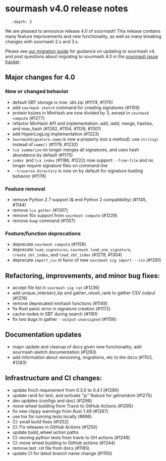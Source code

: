 # sourmash v4.0 release notes

```{contents}
   :depth: 2
```

We are pleased to announce release 4.0 of sourmash! This release
contains many feature improvements and new functionality, as well as
many breaking changes with sourmash 2.x and 3.x.

Please see
[our migration guide](../support.md#migrating-from-sourmash-v3-x-to-sourmash-v4-x)
for guidance on updating to sourmash v4, and post questions about
migrating to sourmash 4.0 in the
[sourmash issue tracker](https://github.com/dib-lab/sourmash/issues/new).

## Major changes for 4.0

### New or changed behavior

* default SBT storage is now .sbt.zip (#1174, #1170)
* add `sourmash sketch` command for creating signatures (#1159)
* protein ksizes in MinHash are now divided by 3, except in `sourmash compute` (#1277)
* refactor MinHash API and implementation: add, iadd, merge, hashes, and max_hash (#1282, #1154, #1139, #1301)
* add HyperLogLog implementation (#1223)
* `SourmashSignature.name` is now a property (not a method): use `str(sig)` instead of `name()` (#1179, #1232)
*  `lca summarize` no longer merges all signatures, and uses hash abundance by default (#1175)
* `index `and `lca index` (#1186, #1222) now support `--from-file` and no longer require signature files on command line
* `--traverse-directory` is now on by default for signature loading behavior (#1178)

### Feature removal

* remove Python 2.7 support (& end Python 2 compatibility) (#1145, #1144)
* remove `lca gather` (#1307)
* remove 10x support from `sourmash compute` (#1229)
* remove `dump` command (#1157)

### Feature/function deprecations 
* deprecate `sourmash compute` (#1159)
* deprecate `load_signatures`, `sourmash.load_one_signature`, `create_sbt_index`, and `load_sbt_index` (#1279, #1304)
* deprecate `import_csv` in favor of new `sourmash sig import --csv` (#1281)

## Refactoring, improvements, and minor bug fixes:

* accept file list in `sourmash sig cat` (#1236)
* add unique_intersect_bp and gather_result_rank to gather CSV output (#1219)
* remove deprecated minhash functions (#1149)
* fix Rust panic error in signature creation (#1172)
* cache nodes in SBT during search (#1161)
* fix two bugs in gather `--output-unassigned` (#1156)

## Documentation updates

* major update and cleanup of docs given new functionality; add sourmash sketch documentation (#1283)
* add information about versioning, migrations, etc to the docs (#1153, #1283)

## Infrastructure and CI changes:

* update finch requirement from 0.3.0 to 0.4.1 (#1290)
* update rand for test, and activate "js" feature for getrandom (#1275)
* dev updates (configs and doc) (#1298)
* move wheel building from Travis to GitHub Actions (#1295)
* fix new clippy warnings from Rust 1.49 (#1267)
* use tox for running tests locally (#696)
* CI: small build fixes (#1252)
* CI: Fix releases in GitHub Actions (#1250)
* update build_wheel action paths
* CI: moving python tests from travis to GH actions (#1249)
* CI: move wheel building to GitHub actions (#1244)
* remove last .rst file from docs (#1185)
* update CI for latest branch name change (#1150)
